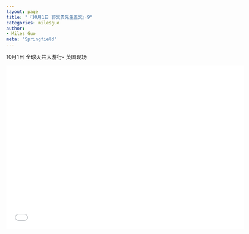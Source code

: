 ```yaml
---
layout: page
title: "『10月1日 郭文贵先生盖文』·9"
categories: milesguo
author:
- Miles Guo
meta: "Springfield"
---
```


10月1日 全球灭共大游行- 英国现场 

<center>
<iframe width="640" height="440" src="../../../../video/milesguo/2020_10_01_Miles_Guo_Getter_9.MOV" frameborder="0" allow="accelerometer; autoplay; encrypted-media; gyroscope; picture-in-picture" allowfullscreen></iframe>
</center>
